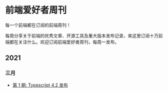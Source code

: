 # 前端爱好者周刊

每一个前端都在订阅的前端周刊！

每周分享关于前端的优秀文章、开源工具及重大版本发布记录，来这里订阅十万前端都在关注什么。欢迎订阅前端爱好者周刊，每周一发布。

## 2021

### 三月

+ [第 1 期: Typescript 4.2 发布](./content/blog/week/1.md)

